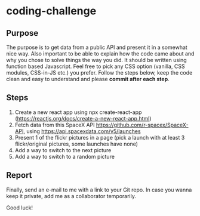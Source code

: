 # coding-challenge

## Purpose
The purpose is to get data from a public API and present it in a somewhat nice way. Also important to be able to explain how the code came about and why 
you chose to solve things the way you did. It should be written using function based Javascript. Feel free to pick any CSS option (vanilla, CSS modules, CSS-in-JS etc.) you prefer. Follow the steps below, keep the code clean and easy to understand and please **commit after each step**.

## Steps
1. Create a new react app using npx create-react-app (https://reactjs.org/docs/create-a-new-react-app.html)
2. Fetch data from this SpaceX API https://github.com/r-spacex/SpaceX-API, using https://api.spacexdata.com/v5/launches
3. Present 1 of the flickr pictures in a page (pick a launch with at least 3 flickr/original pictures, some launches have none)
4. Add a way to switch to the next picture
5. Add a way to switch to a random picture

## Report
Finally, send an e-mail to me with a link to your Git repo. In case you wanna keep it private, add me as a collaborator temporarily.

Good luck!
